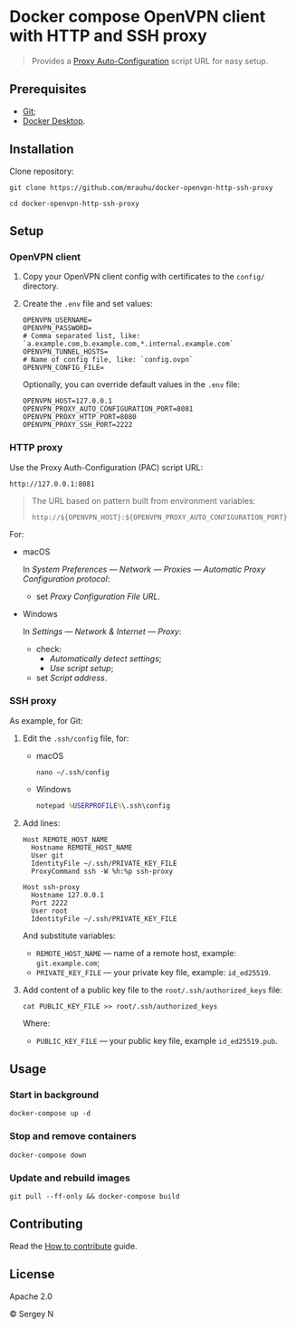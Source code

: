 # Docker compose OpenVPN client with HTTP and SSH proxy

> Provides a [Proxy Auto-Configuration][pac] script URL for easy setup.

[pac]: https://en.wikipedia.org/wiki/Proxy_auto-config

## Prerequisites

- [Git][g];
- [Docker Desktop][d].

[g]: https://git-scm.com/
[d]: https://www.docker.com/products/docker-desktop


## Installation

Clone repository:

```
git clone https://github.com/mrauhu/docker-openvpn-http-ssh-proxy
```

```
cd docker-openvpn-http-ssh-proxy
```

## Setup

### OpenVPN client

1. Copy your OpenVPN client config with certificates to the `config/` directory.

2. Create the `.env` file and set values:

    ```shell
    OPENVPN_USERNAME=
    OPENVPN_PASSWORD=
    # Comma separated list, like: `a.example.com,b.example.com,*.internal.example.com`
    OPENVPN_TUNNEL_HOSTS=
    # Name of config file, like: `config.ovpn`
    OPENVPN_CONFIG_FILE=
    ```

    Optionally, you can override default values in the `.env` file:

    ```shell
    OPENVPN_HOST=127.0.0.1
    OPENVPN_PROXY_AUTO_CONFIGURATION_PORT=8081
    OPENVPN_PROXY_HTTP_PORT=8080
    OPENVPN_PROXY_SSH_PORT=2222
    ```

### HTTP proxy

Use the Proxy Auth-Configuration (PAC) script URL:

```
http://127.0.0.1:8081
```

> The URL based on pattern built from environment variables:    
>
> ```
> http://${OPENVPN_HOST}:${OPENVPN_PROXY_AUTO_CONFIGURATION_PORT}
> ```

For:

* macOS
  
  In _System Preferences — Network — Proxies — Automatic Proxy Configuration protocol_:
  * set _Proxy Configuration File URL_.

* Windows

  In _Settings — Network & Internet — Proxy_:
     
  * check:
    * _Automatically detect settings_;
    * _Use script setup_;
  * set _Script address_.

### SSH proxy

As example, for Git:

1. Edit the `.ssh/config` file, for:   

   * macOS
   
     ```shell
     nano ~/.ssh/config
     ```

   * Windows
   
     ```cmd 
     notepad %USERPROFILE%\.ssh\config
     ```

2. Add lines:

    ```
    Host REMOTE_HOST_NAME
      Hostname REMOTE_HOST_NAME
      User git
      IdentityFile ~/.ssh/PRIVATE_KEY_FILE
      ProxyCommand ssh -W %h:%p ssh-proxy
    
    Host ssh-proxy
      Hostname 127.0.0.1
      Port 2222
      User root
      IdentityFile ~/.ssh/PRIVATE_KEY_FILE
    ```
    
    And substitute variables:

    * `REMOTE_HOST_NAME` — name of a remote host, example: `git.example.com`;
    * `PRIVATE_KEY_FILE` — your private key file, example: `id_ed25519`.

3. Add content of a public key file to the `root/.ssh/authorized_keys` file:

   ```
   cat PUBLIC_KEY_FILE >> root/.ssh/authorized_keys 
   ```

   Where:

   * `PUBLIC_KEY_FILE` — your public key file, example `id_ed25519.pub`.

## Usage

### Start in background

```
docker-compose up -d
```

### Stop and remove containers

```
docker-compose down
```

### Update and rebuild images

```
git pull --ff-only && docker-compose build
```

## Contributing

Read the [How to contribute](./CONTRIBUTING.md) guide.

## License

Apache 2.0

© Sergey N
